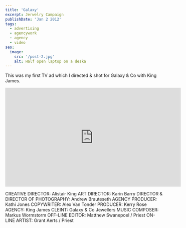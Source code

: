 ```yaml
---
title: 'Galaxy'
excerpt: Jerwelry Campaign
publishDate: 'Jan 2 2012'
tags:
  - advertising
  - agencywork
  - agency
  - video
seo:
  image:
    src: '/post-2.jpg'
    alt: Half open laptop on a deska
---
```


This was my first TV ad which I directed & shot for Galaxy & Co with King James.

<iframe width="560" height="315" src="https://www.youtube.com/embed/YMszCyhjMXU?si=LTsObMSuu4LoiDK4" title="YouTube video player" frameborder="0" allow="accelerometer; autoplay; clipboard-write; encrypted-media; gyroscope; picture-in-picture; web-share" referrerpolicy="strict-origin-when-cross-origin" allowfullscreen></iframe>



CREATIVE DIRECTOR: Alistair King
ART DIRECTOR: Karin Barry
DIRECTOR & DIRECTOR OF PHOTOGRAPHY: Andrew Brauteseth
AGENCY PRODUCER: Kathi Jones
COPYWRITER: Alex Van Tonder
PRODUCER: Kerry Rose
AGENCY: King James
CLEINT: Galaxy & Co Jewellers
MUSIC COMPOSER: Markus Wormstorm
OFF-LINE EDITOR: Matthew Swanepoel / Priest
ON-LINE ARTIST: Grant Aerts / Priest
